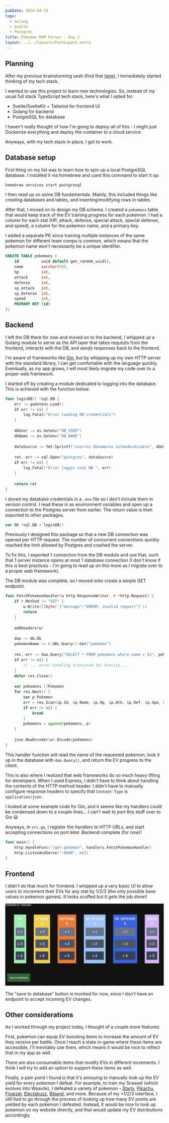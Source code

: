 ```yaml
---
pubDate: 2024-04-29
tags:
  - Golang
  - Svelte
  - Postgres
title: Pokemon ROM Parser - Day 1
layout: ../../layouts/PostLayout.astro
---
```


## Planning
After my previous brainstorming sesh (find that [here](/posts/pokemon-rom-0)), I immediately started thinking of my tech stack. 

I wanted to use this project to learn new technologies. So, instead of my usual full stack TypeScript tech stack, here's what I opted for:
- Svelte/SvelteKit + Tailwind for frontend UI
- Golang for backend
- PostgreSQL for database

I haven't really thought of how I'm going to deploy all of this - I might just Dockerize everything and deploy the container to a cloud service.

Anyways, with my tech stack in place, I got to work.

## Database setup
First thing on my list was to learn how to spin up a local PostgreSQL database. I installed it via homebrew and used this command to start it up:

```sh
homebrew services start postgresql
```

I then read up on some DB fundamentals. Mainly, this included things like creating databases and tables, and inserting/modifying rows in tables.

After that, I moved on to design my DB schema. I created a `pokemons` table that would keep track of the EV training progress for each pokemon. I had a column for each stat (HP, attack, defense, special attack, special defense, and speed), a column for the pokemon name, and a primary key. 

I added a separate PK since training multiple instances of the same pokemon for different team comps is common, which means that the pokemon name won't necessarily be a unique identifier.

```sql
CREATE TABLE pokemons (
	id			uuid default gen_random_uuid(),
	name		varchar(50),
	hp			int,
	attack		int,
	defense 	int,
	sp_attack 	int,
	sp_defense	int,
	speed		int,
	PRIMARY KEY (id)
);
```

## Backend
I left the DB there for now and moved on to the backend. I whipped up a Golang module to serve as the API layer that takes requests from the frontend, interacts with the DB, and sends responses back to the frontend. 

I'm aware of frameworks like [Gin](https://github.com/gin-gonic/gin), but by whipping up my own HTTP server with the standard library, I can get comfortable with the language quickly. Eventually, as my app grows, I will most likely migrate my code over to a proper web framework.

I started off by creating a module dedicated to logging into the database. This is achieved with the function below: 

```go
func loginDB() *sql.DB {
	err := godotenv.Load()
	if err != nil {
		log.Fatal("Error loading DB credentials")
	}

	dbUser := os.Getenv("DB_USER")
	dbName := os.Getenv("DB_NAME")

	dataSource := fmt.Sprintf("user=%s dbname=%s sslmode=disable", dbUser, dbName)

	ret, err := sql.Open("postgres", dataSource)
	if err != nil {
		log.Fatal("Error loggin into DB ", err)
	}

	return ret
}
```

I stored my database credentials in a `.env` file so I don't include them in version control. I read these in as environment variables and open up a connection to the Postgres server from earlier. The return value is then exported to other packages.

```go
var Db *sql.DB = loginDB()
```

Previously I designed this package so that a new DB connection was opened per HTTP request. The number of concurrent connections quickly reached the limit allowed by Postgres and crashed the server.

To fix this, I exported 1 connection from the DB module and use that, such that 1 server instance opens at most 1 database connection (I don't know if this is best practices - I'm going to read up on this more as I migrate over to a proper web framework).

The DB module was complete, so I moved onto create a simple GET endpoint.

```go
func FetchPokemonHandler(w http.ResponseWriter, r *http.Request) {
	if r.Method != "GET" {
		w.Write([]byte(`{"message":"ERROR: invalid request"}`))
		return
	}

	addHeaders(w)

	dao := db.Db
	pokemonName := r.URL.Query().Get("pokemon")

	res, err := dao.Query("SELECT * FROM pokemons where name = $1", pokemonName)
	if err != nil {
		// ... error handling truncated for brevity ...
	}
	defer res.Close()
	
	var pokemons []Pokemon
	for res.Next() {
		var p Pokemon
		err = res.Scan(&p.Id, &p.Name, &p.Hp, &p.Atk, &p.Def, &p.Spa, &p.Spd, &p.Spe)
		if err != nil {
			break
		}
		pokemons = append(pokemons, p)
	}

	json.NewEncoder(w).Encode(pokemons)
}
```

This handler function will read the name of the requested pokemon, look it up in the database with `dao.Query()`, and return the EV progress to the client. 

This is also where I realized that web frameworks do so much heavy lifting for developers. When I used Express, I didn't have to think about handling the contents of the HTTP method header. I didn't have to manually configure response headers to specify that `Content-Type` is `application/json`.

I looked at some example code for Gin, and it seems like my handlers could be condensed down to a couple lines... I can't wait to port this stuff over to Gin 😃

Anyways, in `src.go`, I register the handlers to HTTP URLs, and start accepting connections on port `8080`. Backend complete (for now)!

```go
func main() {
	http.HandleFunc("/get-pokemon", handlers.FetchPokemonHandler)
	http.ListenAndServe(":8080", nil)
}
```

## Frontend

I didn't do that much for frontend. I whipped up a very basic UI to allow users to increment their EVs for any stat by 1/2/3 (the only possible base values in pokemon games). It looks scuffed but it gets the job done!! 

![frontend screenshot](../../images/day1-frontend.png)

The "save to database" button is mocked for now, since I don't have an endpoint to accept incoming EV changes.

## Other considerations
As I worked through my project today, I thought of a couple more features:

First, pokemon can equip EV-boosting items to increase the amount of EV they receive per battle. Once I reach a state in-game where these items are accessible, I'll inevitably use them, which means it would be nice to reflect that in my app as well.

There are also consumable items that modify EVs in different increments. I think I will try to add an option to support these items as well.

Finally, a pain point I found is that it's annoying to manually look up the EV yield for every pokemon I defeat. For example, to train my Sneasel (which evolves into Weavile), I defeated a variety of pokemon - [Starly](https://bulbapedia.bulbagarden.net/wiki/Starly_(Pok%C3%A9mon)), [Pikachu](https://bulbapedia.bulbagarden.net/wiki/Pikachu_(Pok%C3%A9mon)), [Floatzel](https://bulbapedia.bulbagarden.net/wiki/Floatzel_(Pok%C3%A9mon)), [Electabuzz](https://bulbapedia.bulbagarden.net/wiki/Electabuzz_(Pok%C3%A9mon)), [Bibarel](https://bulbapedia.bulbagarden.net/wiki/Bibarel_(Pok%C3%A9mon)), and more. Because of my +1/2/3 interface, I still had to go through the process of looking up how many EV points are yielded by each pokemon I defeated. Instead, it would be nice to look up pokemon on my website directly, and that would update my EV distributions accordingly.
